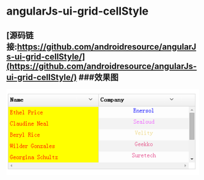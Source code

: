  angularJs-ui-grid-cellStyle
 ====================================================

__[源码链接:https://github.com/androidresource/angularJs-ui-grid-cellStyle/](https://github.com/androidresource/angularJs-ui-grid-cellStyle/)__
###效果图
--------------------------------------------------------------------------------------------
![preview](preview.png)
